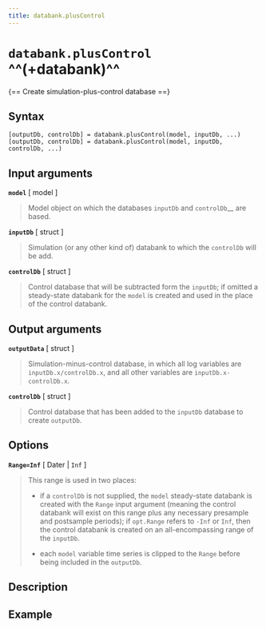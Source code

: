 ```yaml
---
title: databank.plusControl
---
```


# `databank.plusControl` ^^(+databank)^^

{== Create simulation-plus-control database ==}


## Syntax 

    [outputDb, controlDb] = databank.plusControl(model, inputDb, ...)
    [outputDb, controlDb] = databank.plusControl(model, inputDb, controlDb, ...)


## Input arguments 

__`model`__ [ model ]
> 
> Model object on which the databases `inputDb` and `controlDb`__ are
> based.
> 

__`inputDb`__ [ struct ]
> 
> Simulation (or any other kind of) databank to which the `controlDb`
> will be add.
> 

__`controlDb`__ [ struct ]
> 
> Control database that will be subtracted form the `inputDb`; if omitted a
> steady-state databank for the `model` is created and used in the place of
> the control databank.
> 

## Output arguments 

__`outputData`__ [ struct ]
> 
> Simulation-minus-control database, in which all log variables are
> `inputDb.x/controlDb.x`, and all other variables are
> `inputDb.x-controlDb.x`.
> 

__`controlDb`__ [ struct ]
> 
> Control database that has been added to the `inputDb` database to
> create `outputDb`.
> 

## Options 

__`Range=Inf`__ [ Dater | `Inf` ]

> This range is used in two places:
> 
> * if a `controlDb` is not supplied, the `model` steady-state databank is
>   created with the `Range` input argument (meaning the control
>   databank will exist on this range plus any necessary presample and
>   postsample periods); if `opt.Range` refers to
>   `-Inf` or `Inf`, then the control databank is created on an
>   all-encompassing range of the `inputDb`.
> 
> * each `model` variable time series is clipped to the `Range` before
>   being included in the `outputDb`.
> 

## Description 


## Example 

